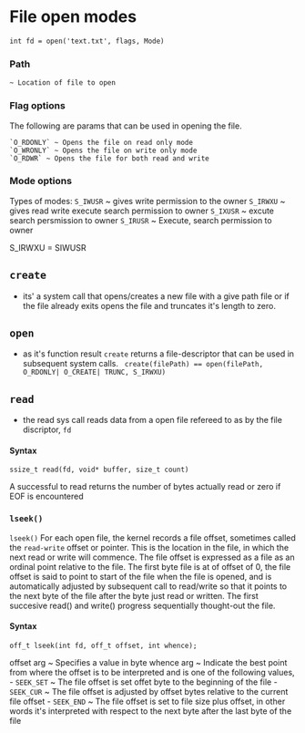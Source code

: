 # File open modes

```
int fd = open('text.txt', flags, Mode)

```
### Path
    ~ Location of file to open
### Flag options
The following are params that can be used in opening the file.

    `O_RDONLY` ~ Opens the file on read only mode
    `O_WRONLY` ~ Opens the file on write only mode
    `O_RDWR` ~ Opens the file for both read and write

### Mode options
Types of modes:
    `S_IWUSR` ~ gives write permission to the owner
    `S_IRWXU` ~ gives read write execute search permission to owner
    `S_IXUSR` ~ excute search persmission to owner
    `S_IRUSR` ~ Execute, search permission to owner

 S_IRWXU = SIWUSR

 ## `create`
 - its' a system call that opens/creates a new file with a give path file or if the file already exits opens the file and truncates it's length to zero.

 ## `open`
 - as it's function result `create` returns a file-descriptor that can be used in subsequent system calls.
   ` create(filePath) == open(filePath,  O_RDONLY| O_CREATE| TRUNC, S_IRWXU)`

 ## `read`
 - the read sys call reads data from a open file refereed to as by the file discriptor, `fd`
  #### Syntax
  `ssize_t read(fd, void* buffer, size_t count)`

  A successful to read returns the number of bytes actually read or zero if EOF is encountered

### `lseek()`
 `lseek()` For each open file, the kernel records a file offset, sometimes called the `read-write` offset or pointer.
 This is the location in the file, in which the  next
 read or write will commence. The file offset is expressed as a file as an ordinal point relative to the file. The first byte file is at  of offset of 0, the file offset is said to point to
 start of the file when the file is opened, and is automatically adjusted by subsequent call to read/write so that it points to the next byte of the file after the byte just read or written.
 The first succesive read() and write() progress sequentially thought-out the file.
 #### Syntax
 ```
 off_t lseek(int fd, off_t offset, int whence);
 ```
 offset arg ~ Specifies a value in byte
 whence arg ~ Indicate the best point from where the offset is to be interpreted and is one of the following values,
    - `SEEK_SET` ~ The file offset is set offet byte to the beginning of the file
    - `SEEK_CUR` ~ The file offset is adjusted by offset bytes relative to the current file offset
    - `SEEK_END` ~ The file offset is set to file size plus offset, in other words it's interpreted with respect to the next byte after the last byte of the file